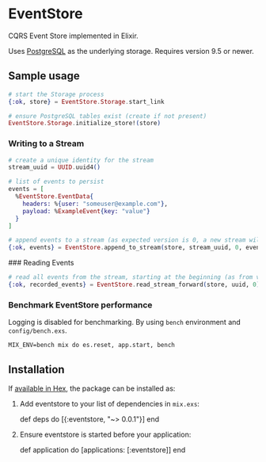 # EventStore

CQRS Event Store implemented in Elixir.

Uses [PostgreSQL](http://www.postgresql.org/) as the underlying storage. Requires version 9.5 or newer.

## Sample usage

```elixir
# start the Storage process
{:ok, store} = EventStore.Storage.start_link

# ensure PostgreSQL tables exist (create if not present) 
EventStore.Storage.initialize_store!(store)
```

### Writing to a Stream

```elixir
# create a unique identity for the stream
stream_uuid = UUID.uuid4()

# list of events to persist
events = [
  %EventStore.EventData{
  	headers: %{user: "someuser@example.com"},
    payload: %ExampleEvent{key: "value"}
  }
]

# append events to a stream (as expected version is 0, a new stream will be created)
{:ok, events} = EventStore.append_to_stream(store, stream_uuid, 0, events)
```

### Reading Events

```elixir
# read all events from the stream, starting at the beginning (as from version is 0)
{:ok, recorded_events} = EventStore.read_stream_forward(store, uuid, 0)
```


### Benchmark EventStore performance

Logging is disabled for benchmarking. By using `bench` environment and `config/bench.exs`.

```
MIX_ENV=bench mix do es.reset, app.start, bench
```

## Installation

If [available in Hex](https://hex.pm/docs/publish), the package can be installed as:

  1. Add eventstore to your list of dependencies in `mix.exs`:

        def deps do
          [{:eventstore, "~> 0.0.1"}]
        end

  2. Ensure eventstore is started before your application:

        def application do
          [applications: [:eventstore]]
        end

